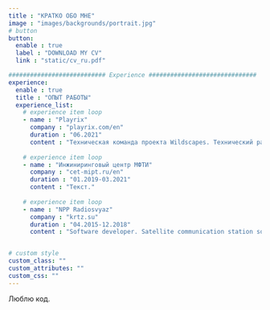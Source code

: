 ```yaml
---
title : "КРАТКО ОБО МНЕ"
image : "images/backgrounds/portrait.jpg"
# button
button:
  enable : true
  label : "DOWNLOAD MY CV"
  link : "static/cv_ru.pdf"

########################### Experience ##############################
experience:
  enable : true
  title : "ОПЫТ РАБОТЫ"
  experience_list:
    # experience item loop
    - name : "Playrix"
      company : "playrix.com/en"
      duration : "06.2021"
      content : "Техническая команда проекта Wildscapes. Технический разработчик."
      
    # experience item loop
    - name : "Инжиниринговый центр МФТИ"
      company : "cet-mipt.ru/en"
      duration : "01.2019-03.2021"
      content : "Текст."
      
    # experience item loop
    - name : "NPP Radiosvyaz"
      company : "krtz.su"
      duration : "04.2015-12.2018"
      content : "Software developer. Satellite communication station software."


# custom style
custom_class: "" 
custom_attributes: "" 
custom_css: ""
---
```


Люблю код.